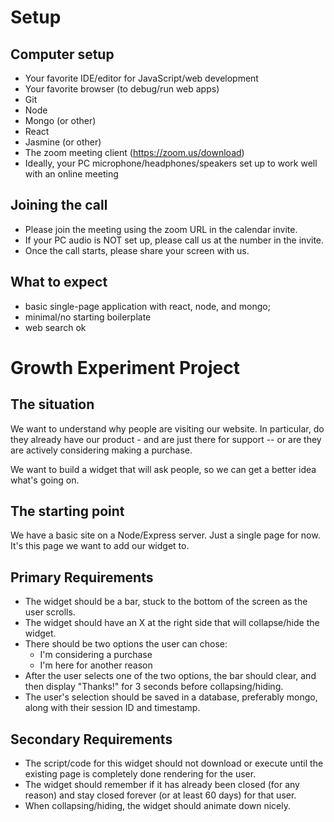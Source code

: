 # Setup
## Computer setup
- Your favorite IDE/editor for JavaScript/web development
- Your favorite browser (to debug/run web apps)
- Git
- Node
- Mongo (or other)
- React
- Jasmine (or other)
- The zoom meeting client (https://zoom.us/download)
- Ideally, your PC microphone/headphones/speakers set up to work well with an online meeting

## Joining the call
- Please join the meeting using the zoom URL in the calendar invite.  
- If your PC audio is NOT set up, please call us at the number in the invite.
- Once the call starts, please share your screen with us. 

## What to expect
- basic single-page application with react, node, and mongo;
- minimal/no starting boilerplate
- web search ok

# Growth Experiment Project

## The situation

We want to understand why people are visiting our website.  In particular, do they already have our product - and are just there for support -- or are they are actively considering making a purchase.

We want to build a widget that will ask people, so we can get a better idea what's going on. 

## The starting point
We have a basic site on a Node/Express server.  Just a single page for now. It's this page we want to add our widget to.

## Primary Requirements
- The widget should be a bar, stuck to the bottom of the screen as the user scrolls.
- The widget should have an X at the right side that will collapse/hide the widget.
- There should be two options the user can chose:
  - I'm considering a purchase
  - I'm here for another reason
- After the user selects one of the two options, the bar should clear, and then display "Thanks!" for 3 seconds before collapsing/hiding.
- The user's selection should be saved in a database, preferably mongo, along with their session ID and timestamp.

## Secondary Requirements
- The script/code for this widget should not download or execute until the existing page is completely done rendering for the user.
- The widget should remember if it has already been closed (for any reason) and stay closed forever (or at least 60 days) for that user. 
- When collapsing/hiding, the widget should animate down nicely.
